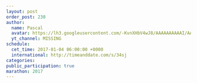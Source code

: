 ```yaml
---
layout: post
order_post: 230
author:
  name: Pascal
  avatar: https://lh3.googleusercontent.com/-KvnXHbV4wJ8/AAAAAAAAAAI/AAAAAAAAAnw/HUzzzNPZ7pY/s88-c-k-no/photo.jpg
  yt_channel: MISSING
schedule:
  cet_time: 2017-01-04 06:00:00 +0000
  international: http://timeanddate.com/s/34sj
categories:
public_participation: true
marathon: 2017
---
```

<!--iframe width="475" height="267" src="https://www.youtube.com/embed/MISSING" frameborder="0" allowfullscreen></iframe-->
